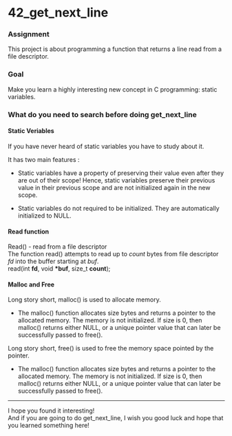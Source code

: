 # 42_get_next_line
<h3>Assignment</h3>

This project is about programming a function that returns a line
read from a file descriptor.

<h3>Goal</h3>

Make you learn a highly interesting new concept in C programming: static
variables.

<h3>What do you need to search before doing get_next_line</h3>
<h4>Static Veriables</h4>
If you have never heard of static variables you have to study about it. 

It has two main features :

-  Static variables have a property of preserving their value even after they are out of their scope! Hence, static variables preserve their previous value in their previous scope and are not initialized again in the new scope.

-  Static variables do not required to be initialized. They are automatically initialized to NULL.

<h4>Read function</h4>

Read() - read from a file descriptor <br>
The function read() attempts to read up to <i>count</i> bytes from file descriptor <i>fd</i> into the buffer starting at <i>buf</i>. <br>
read(int <b>fd</b>, void <b>*buf</b>, size_t <b>count</b>); <br>

<h4>Malloc and Free</h4>

Long story short, malloc() is used to allocate memory.
- The malloc() function allocates size bytes and returns a pointer
       to the allocated memory.  The memory is not initialized.  If size
       is 0, then malloc() returns either NULL, or a unique pointer
       value that can later be successfully passed to free().
       
Long story short, free() is used to free the memory space pointed by the pointer.
- The malloc() function allocates size bytes and returns a pointer
       to the allocated memory.  The memory is not initialized.  If size
       is 0, then malloc() returns either NULL, or a unique pointer
       value that can later be successfully passed to free().

<hr>
I hope you found it interesting! <br>
And if you are going to do get_next_line, I wish you good luck and hope that you learned something here!

